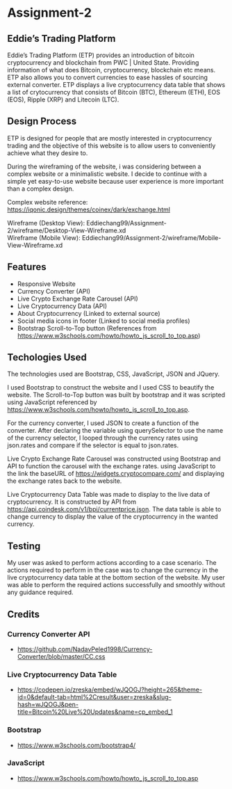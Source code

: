 # Assignment-2

## Eddie’s Trading Platform

Eddie’s Trading Platform (ETP) provides an introduction of bitcoin cryptocurrency and blockchain from PWC | United State. Providing information of what does Bitcoin, cryptocurrency, blockchain etc means. ETP also allows you to convert currencies to ease hassles of sourcing external converter. ETP displays a live cryptocurrency data table that shows a list of crytocurrency that consists of Bitcoin (BTC), Ethereum (ETH), EOS (EOS), Ripple (XRP) and Litecoin (LTC).  

## Design Process

ETP is designed for people that are mostly interested in cryptocurrency trading and the objective of this website is to allow users to conveniently achieve what they desire to.  

During the wireframing of the website, i was considering between a complex website or a minimalistic website. I decide to continue with a simple yet easy-to-use website because user experience is more important than a complex design.  

Complex website reference: https://iqonic.design/themes/coinex/dark/exchange.html  

Wireframe (Desktop View): Eddiechang99/Assignment-2/wireframe/Desktop-View-Wireframe.xd  
Wireframe (Mobile View): Eddiechang99/Assignment-2/wireframe/Mobile-View-Wireframe.xd

## Features

- Responsive Website  
- Currency Converter (API)  
- Live Crypto Exchange Rate Carousel (API)
- Live Cryptocurrency Data (API)  
- About Cryptocurrency (Linked to external source)  
- Social media icons in footer (Linked to social media profiles)  
- Bootstrap Scroll-to-Top button (References from https://www.w3schools.com/howto/howto_js_scroll_to_top.asp)

## Techologies Used

The technologies used are Bootstrap, CSS, JavaScript, JSON and JQuery.  

I used Bootstrap to construct the website and I used CSS to beautify the website. The Scroll-to-Top button was built by bootstrap and it was scripted using JavaScript referenced by https://www.w3schools.com/howto/howto_js_scroll_to_top.asp.  

For the currency converter, I used JSON to create a function of the converter. After declaring the variable using querySelector to use the name of the currency selector, I looped through the currency rates using json.rates and compare if the selector is equal to json.rates.  

Live Crypto Exchange Rate Carousel was constructed using Bootstrap and API to function the carousel with the exchange rates. using JavaScript to the link the baseURL of https://widgets.cryptocompare.com/ and displaying the exchange rates back to the website.  

Live Cryptocurrency Data Table was made to display to the live data of cryptocurrency. It is constructed by API from https://api.coindesk.com/v1/bpi/currentprice.json. The data table is able to change currency to display the value of the cryptocurrency in the wanted currency.

## Testing

My user was asked to perform actions according to a case scenario. The actions required to perform in the case was to change the currency in the live cryptocurrency data table at the bottom section of the website. My user was able to perform the required actions successfully and smoothly without any guidance required.  

## Credits

### Currency Converter API
- https://github.com/NadavPeled1998/Currency-Converter/blob/master/CC.css 

### Live Cryptocurrency Data Table
- https://codepen.io/zreska/embed/wJQOGJ?height=265&theme-id=0&default-tab=html%2Cresult&user=zreska&slug-hash=wJQOGJ&pen-title=Bitcoin%20Live%20Updates&name=cp_embed_1

### Bootstrap 
- https://www.w3schools.com/bootstrap4/

### JavaScript
- https://www.w3schools.com/howto/howto_js_scroll_to_top.asp
